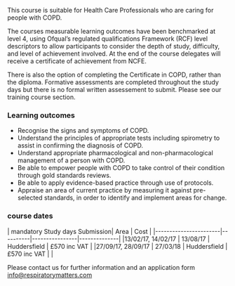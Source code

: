 This course is suitable for Health Care Professionals who are caring for people with COPD.

The courses measurable learning outcomes have been benchmarked at level 4, using Ofqual’s regulated qualifications Framework (RCF) level descriptors to allow participants to consider the depth of study, difficulty, and level of achievement involved. At the end of the course delegates will receive a certificate of achievement from NCFE.

There is also the option of completing the Certificate in COPD, rather than the diploma. Formative assessments are completed throughout the study days but there is no formal written assessement to submit. Please see our training course section.

### Learning outcomes

* Recognise the signs and symptoms of COPD.
* Understand the principles of appropriate tests including spirometry to assist in confirming the diagnosis of COPD.
* Understand appropriate pharmacological and non-pharmacological management of a person with COPD.
* Be able to empower people with COPD to take control of their condition through gold standards reviews.
* Be able to apply evidence-based practice through use of protocols.
* Appraise an area of current practice by measuring it against pre-selected standards, in order to identify and implement   areas for change.

### course dates

| mandatory Study days   Submission| Area           | Cost         |
|-----------------------|----------|----------------|--------------|
|13/02/17, 14/02/17     | 13/08/17 | Huddersfield   | £570 inc VAT | 
|27/09/17, 28/09/17     | 27/03/18 | Huddersfield   | £570 inc VAT | 
|   

Please contact us for further information and an application form info@respiratorymatters.com
